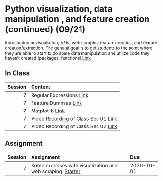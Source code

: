 Python visualization, data manipulation , and feature creation (continued) (09/21)
============================

Introduction to visualiation,  APIs, web scraping feature creation, and feature creation/extraction.  The genaral goal is to get students to the point where they are able to start to do some data manipulation and utilize code they haven't created (packages, functions) [Link](../../sessions/session7)

## In Class

|   Session | Content                                                                                                                                                |
|----------:|:-------------------------------------------------------------------------------------------------------------------------------------------------------|
|         7 | Regular Expressions [Link](../notebooks/03-viz-api-scraper/04-strings-regular-expressions)                                                             |
|         7 | Feature Dummies [Link](../notebooks/03-viz-api-scraper/05-features-dummies)                                                                            |
|         7 | Matplotlib [Link](../notebooks/03-viz-api-scraper/06-matplotlib)                                                                                       |
|         7 | Video Recording of Class Sec 01 [Link](https://rensselaer.webex.com/rensselaer/ldr.php?RCID=535c1cf442ad41f5a6de4e50dd8ab646)                          |
|         7 | Video Recording of Class Sec 02 [Link](https://rensselaer.webex.com/recordingservice/sites/rensselaer/recording/play/e210b8b46f824822b383e452c26ff3af) |


## Assignment

|   Session | Assignment                                                                                   | Due        |
|----------:|:---------------------------------------------------------------------------------------------|:-----------|
|         7 | Some exercises with visualization and web scraping. [Starter](../assignments/assignment4/hm) | 2020-10-01 |


